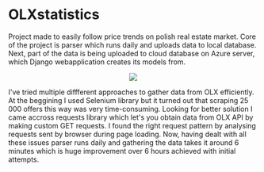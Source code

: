 # OLXstatistics

  Project made to easily follow price trends on polish real estate market. Core of the project is parser which runs daily and uploads data to local database. Next, part of the data is being uploaded to cloud database on Azure server, which Django webapplication creates its models from. 
  
  <p align="center">
  <img src="https://user-images.githubusercontent.com/113203886/196746636-92388b46-4142-4457-9c50-76300260f81a.jpg">
  </p>
  
  I've tried multiple diffferent approaches to gather data from OLX efficiently. At the beggining I used Selenium library but it turned out that scraping 25 000 offers this way was very time-consuming. Looking for better solution I came accross requests library which let's you obtain data from OLX API by making custom GET requests. I found the right request pattern by analysing requests sent by browser during page loading. 
  Now, having dealt with all these issues parser runs daily and gathering the data takes it around 6 minutes which is huge improvement over 6 hours achieved with initial attempts.
